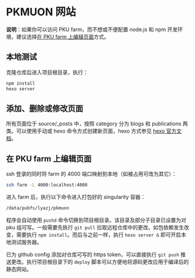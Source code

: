 # PKMUON 网站

**说明**：如果你可以访问 PKU farm，而不想或不便配置 node.js 和 npm 开发环境，建议选择[在 PKU farm 上编辑页面](#farm)方式。

## 本地测试

克隆仓库后进入项目根目录，执行：

```bash
npm install
hexo server
```

## 添加、删除或修改页面

所有页面位于 source/\_posts 中，按照 category 分为 blogs 和 publications 两类。可以使用手动或 hexo 命令方式创建新页面，hexo 方式参见 [hexo 官方文档](https://hexo.io/docs/writing)。

## <span id="farm">在 PKU farm 上编辑页面</span>

ssh 登录的同时将 farm 的 4000 端口映射到本地（如被占用可改为其它）：

```bash
ssh farm -L 4000:localhost:4000
```

进入 farm 后，执行以下命令进入打包好的 singularity 容器：

```bash
/data/pubfs/lyazj/pkmuon
```

程序会自动使用 `pushd` 命令切换到项目根目录。该目录及部分子目录已设置为对 pku 组可写。一般需要先执行 `git pull` 拉取远程仓库中的更改。如包依赖发生改变，需要执行 `npm install`。而后与之前一样，执行 `hexo server &` 即可开启本地测试服务器。

已为 github config 添加对仓库可写的 https token，可以直接执行 `git push` 推送更改。执行项目根目录下的 `deploy` 脚本可以方便地将源码更改应用于编译后的静态网站。
